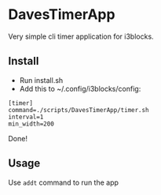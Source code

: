 # DavesTimerApp
Very simple cli timer application for i3blocks.

## Install
- Run install.sh
- Add this to ~/.config/i3blocks/config:

```config
[timer]
command=./scripts/DavesTimerApp/timer.sh
interval=1
min_width=200
```
Done!

## Usage
Use `addt` command to run the app
